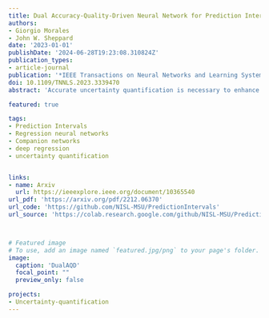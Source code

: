 ```yaml
---
title: Dual Accuracy-Quality-Driven Neural Network for Prediction Interval Generation
authors:
- Giorgio Morales
- John W. Sheppard
date: '2023-01-01'
publishDate: '2024-06-28T19:23:08.310824Z'
publication_types:
- article-journal
publication: '*IEEE Transactions on Neural Networks and Learning Systems*'
doi: 10.1109/TNNLS.2023.3339470
abstract: 'Accurate uncertainty quantification is necessary to enhance the reliability of deep learning (DL) models in real-world applications. In the case of regression tasks, prediction intervals (PIs) should be provided along with the deterministic predictions of DL models. Such PIs are useful or “high-quality (HQ)” as long as they are sufficiently narrow and capture most of the probability density. In this article, we present a method to learn PIs for regression-based neural networks (NNs) automatically in addition to the conventional target predictions. In particular, we train two companion NNs: one that uses one output, the target estimate, and another that uses two outputs, the upper and lower bounds of the corresponding PI. Our main contribution is the design of a novel loss function for the PI-generation network that takes into account the output of the target-estimation network and has two optimization objectives: minimizing the mean PI width and ensuring the PI integrity using constraints that maximize the PI probability coverage implicitly. Furthermore, we introduce a self-adaptive coefficient that balances both objectives within the loss function, which alleviates the task of fine-tuning. Experiments using a synthetic dataset, eight benchmark datasets, and a real-world crop yield prediction dataset showed that our method was able to maintain a nominal probability coverage and produce significantly narrower PIs without detriment to its target estimation accuracy when compared to those PIs generated by three state-of-the-art neural-network-based methods. In other words, our method was shown to produce higher quality PIs.'

featured: true

tags:
- Prediction Intervals
- Regression neural networks
- Companion networks
- deep regression
- uncertainty quantification


links:
- name: Arxiv
  url: https://ieeexplore.ieee.org/document/10365540
url_pdf: 'https://arxiv.org/pdf/2212.06370'
url_code: 'https://github.com/NISL-MSU/PredictionIntervals'
url_source: 'https://colab.research.google.com/github/NISL-MSU/PredictionIntervals/blob/master/DualAQD_PredictionIntervals.ipynb'



# Featured image
# To use, add an image named `featured.jpg/png` to your page's folder. 
image:
  caption: 'DualAQD'
  focal_point: ""
  preview_only: false

projects:
- Uncertainty-quantification
---
```

